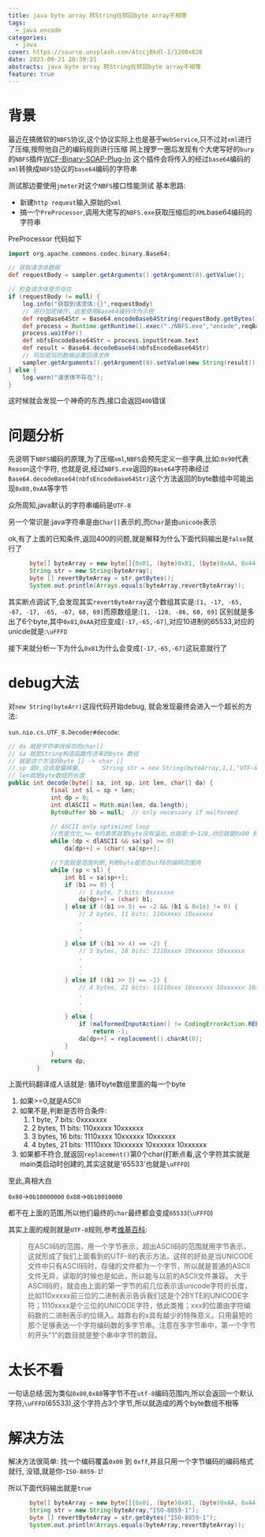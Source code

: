 ```yaml
---
title: java byte array 转String在转回byte array不相等
tags:
  - java encode
categories:
  - java
cover: https://source.unsplash.com/AtccjBkdl-I/1200x628
date: 2023-09-21 20:39:21
abstracts: java byte array 转String在转回byte array不相等
feature: true
---
```



# 背景

最近在搞微软的`NBFS`协议,这个协议实际上也是基于`WebService`,只不过对`xml`进行了压缩,按照他自己的编码规则进行压缩
网上搜罗一圈后发现有个大佬写好的`burp`的`NBFS`插件[WCF-Binary-SOAP-Plug-In](https://github.com/GDSSecurity/WCF-Binary-SOAP-Plug-In)
这个插件会将传入的经过`base64`编码的`xml`转换成`NBFS`协议的`base64`编码的字符串

测试那边要使用`jmeter`对这个`NBFS`接口性能测试
基本思路:
- 新建`http request`输入原始的`xml`
- 搞一个`PreProcessor`,调用大佬写的`NBFS.exe`获取压缩后的`XML`base64编码的字符串



PreProcessor 代码如下
```groovy
import org.apache.commons.codec.binary.Base64;

// 获取请求体数据
def requestBody = sampler.getArguments().getArgument(0).getValue();

// 检查请求体是否存在
if (requestBody != null) {
    log.info("获取到请求体:{}",requestBody)
    // 进行加密操作，这里使用Base64编码作为示例
    def reqBase64Str = Base64.encodeBase64String(requestBody.getBytes());
    def process = Runtime.getRuntime().exec("./NBFS.exe","encode",reqBase64Str)
    process.waitFor()
    def nbfsEncodeBase64Str = process.inputStream.text
    def result = Base64.decodeBase64(nbfsEncodeBase64Str)
    // 将加密后的数据设置回请求体
    sampler.getArguments().getArgument(0).setValue(new String(result));
} else {
    log.warn("请求体不存在");
}

```

这时候就会发现一个神奇的东西,接口会返回`400`错误


# 问题分析


先说明下`NBFS`编码的原理,为了压缩`xml`,`NBFS`会预先定义一些字典,比如:`0x90`代表`Reason`这个字符,
也就是说,经过`NBFS.exe`返回的`Base64`字符串经过`Base64.decodeBase64(nbfsEncodeBase64Str)`这个方法返回的byte数组中可能出现`0x80,0xAA`等字节

众所周知,java默认的字符串编码是`UTF-8`

另一个常识是:java字符串是由`Char[]`表示的,而`Char`是由`unicode`表示

ok,有了上面的已知条件,返回400的问题,就是解释为什么下面代码输出是`false`就行了


```java
      byte[] byteArray = new byte[]{0x01, (byte)0x81, (byte)0xAA, 0x44, 0x45};
      String str = new String(byteArray);
      byte [] revertByteArray = str.getBytes();
      System.out.println(Arrays.equals(byteArray,revertByteArray));
```

其实断点调试下,会发现其实`revertByteArray`这个数组其实是:`[1, -17, -65, -67, -17, -65, -67, 68, 69]`而原数组是:`[1, -128, -86, 68, 69]`
区别就是多出了6个byte,其中`0x81`,`0xAA`对应变成`[-17,-65,-67]`,对应10进制的65533,对应的unicde就是:`\uFFFD`


接下来就分析一下为什么`0x81`为什么会变成`[-17,-65,-67]`这玩意就行了


# debug大法


对`new String(byteArr)`这段代码开始debug,
就会发现最终会进入一个超长的方法:

`sun.nio.cs.UTF_8.Decoder#decode`:

```java
// da 就是字符串找保存的char[]
// sa 就是String构造函数传进来的byte 数组
// 就是这个方法将byte [] -> char []
// sp 是0,应该是偏移量,      String str = new String(byteArray,1,1,"UTF-8");这么创建字符串才会有,这个不重要,
// len就是byte数组的长度
public int decode(byte[] sa, int sp, int len, char[] da) {
            final int sl = sp + len;
            int dp = 0;
            int dlASCII = Math.min(len, da.length);
            ByteBuffer bb = null;  // only necessary if malformed

            // ASCII only optimized loop
            //性能优化,>= 0的意思就是byte没有溢出,也就是:0~128,对应就是0x00 到 0x00 0x80
            while (dp < dlASCII && sa[sp] >= 0)
                da[dp++] = (char) sa[sp++];

            //下面就是范围判断,判断byte是否在utf8的编码范围内
            while (sp < sl) {
                int b1 = sa[sp++];
                if (b1 >= 0) {
                    // 1 byte, 7 bits: 0xxxxxxx
                    da[dp++] = (char) b1;
                } else if ((b1 >> 5) == -2 && (b1 & 0x1e) != 0) {
                    // 2 bytes, 11 bits: 110xxxxx 10xxxxxx
                    .
                    .
                    .
                } else if ((b1 >> 4) == -2) {
                    // 3 bytes, 16 bits: 1110xxxx 10xxxxxx 10xxxxxx
                    .
                    .
                    .
                } else if ((b1 >> 3) == -2) {
                    // 4 bytes, 21 bits: 11110xxx 10xxxxxx 10xxxxxx 10xxxxxx
                    .
                    .
                    .
                } else {
                    if (malformedInputAction() != CodingErrorAction.REPLACE)
                        return -1;
                    da[dp++] = replacement().charAt(0);
                }
            }
            return dp;
        }
```



上面代码翻译成人话就是:
循环byte数组里面的每一个byte
1. 如果>=0,就是ASCII
2. 如果不是,判断是否符合条件:
    1. 1 byte, 7 bits: 0xxxxxxx
    2. 2 bytes, 11 bits: 110xxxxx 10xxxxxx
    3. 3 bytes, 16 bits: 1110xxxx 10xxxxxx 10xxxxxx
    4. 4 bytes, 21 bits: 11110xxx 10xxxxxx 10xxxxxx 10xxxxxx
3. 如果都不符合,就返回`replacement()`第0个char(打断点看,这个字符其实就是main类启动时创建的,其实这就是'65533'也就是`\uFFFD`)


至此,真相大白

`0x80`->`0b10000000`
`0x88`->`0b10010000`

都不在上面的范围,所以他们最终的`char`最终都会变成`65533`(`\uFFFD`)

其实上面的规则就是`UTF-8`规则,参考[维基百科](https://zh.wikipedia.org/wiki/UTF-8):

>   在ASCII码的范围，用一个字节表示，超出ASCII码的范围就用字节表示，这就形成了我们上面看到的UTF-8的表示方法，这样的好处是当UNICODE文件中只有ASCII码时，存储的文件都为一个字节，所以就是普通的ASCII文件无异，读取的时候也是如此，所以能与以前的ASCII文件兼容。
>   大于ASCII码的，就会由上面的第一字节的前几位表示该unicode字符的长度，比如110xxxxx前三位的二进制表示告诉我们这是个2BYTE的UNICODE字符；1110xxxx是个三位的UNICODE字符，依此类推；xxx的位置由字符编码数的二进制表示的位填入。越靠右的x具有越少的特殊意义。只用最短的那个足够表达一个字符编码数的多字节串。注意在多字节串中，第一个字节的开头"1"的数目就是整个串中字节的数目。



# 太长不看

一句话总结:因为类似`0x80`,`0x88`等字节不在`utf-8`编码范围内,所以会返回一个默认字符,`\uFFFD`(65533),这个字符占3个字节,所以就造成的两个byte数组不相等

# 解决方法

解决方法很简单:
找一个编码覆盖`0x00` 到 `0xff`,并且只用一个字节编码的编码格式就行,
没错,就是你-`ISO-8859-1`!

所以下面代码输出就是`true`

```java
      byte[] byteArray = new byte[]{0x01, (byte)0x81, (byte)0xAA, 0x44, 0x45};
      String str = new String(byteArray,"ISO-8859-1");
      byte [] revertByteArray = str.getBytes("ISO-8859-1");
      System.out.println(Arrays.equals(byteArray,revertByteArray));
```

